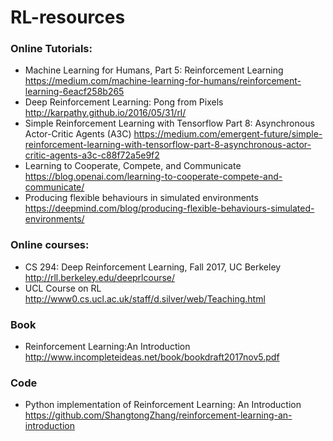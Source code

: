 # RL-resources

### Online Tutorials:
- Machine Learning for Humans, Part 5: Reinforcement Learning https://medium.com/machine-learning-for-humans/reinforcement-learning-6eacf258b265
- Deep Reinforcement Learning: Pong from Pixels http://karpathy.github.io/2016/05/31/rl/
- Simple Reinforcement Learning with Tensorflow Part 8: Asynchronous Actor-Critic Agents (A3C) https://medium.com/emergent-future/simple-reinforcement-learning-with-tensorflow-part-8-asynchronous-actor-critic-agents-a3c-c88f72a5e9f2
- Learning to Cooperate, Compete, and Communicate https://blog.openai.com/learning-to-cooperate-compete-and-communicate/
- Producing flexible behaviours in simulated environments https://deepmind.com/blog/producing-flexible-behaviours-simulated-environments/


### Online courses:
- CS 294: Deep Reinforcement Learning, Fall 2017, UC Berkeley http://rll.berkeley.edu/deeprlcourse/
- UCL Course on RL http://www0.cs.ucl.ac.uk/staff/d.silver/web/Teaching.html

### Book
- Reinforcement Learning:An Introduction http://www.incompleteideas.net/book/bookdraft2017nov5.pdf

### Code
- Python implementation of Reinforcement Learning: An Introduction https://github.com/ShangtongZhang/reinforcement-learning-an-introduction

